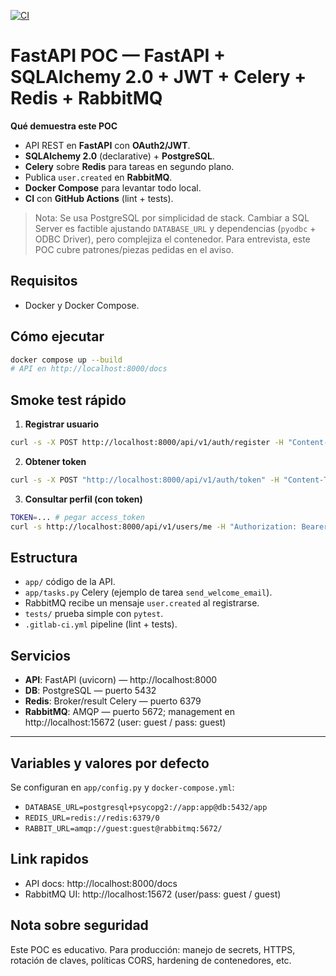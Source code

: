 [![CI](https://github.com/mvecchiett/fastapi-sqlalchemy-celery-rabbitmq-poc-/actions/workflows/ci.yml/badge.svg)](https://github.com/mvecchiett/fastapi-sqlalchemy-celery-rabbitmq-poc-/actions/workflows/ci.yml)

# FastAPI POC — FastAPI + SQLAlchemy 2.0 + JWT + Celery + Redis + RabbitMQ

**Qué demuestra este POC**
- API REST en **FastAPI** con **OAuth2/JWT**.
- **SQLAlchemy 2.0** (declarative) + **PostgreSQL**.
- **Celery** sobre **Redis** para tareas en segundo plano.
- Publica `user.created` en **RabbitMQ**.
- **Docker Compose** para levantar todo local.
- **CI** con **GitHub Actions** (lint + tests).

> Nota: Se usa PostgreSQL por simplicidad de stack. Cambiar a SQL Server es factible ajustando `DATABASE_URL` y dependencias (`pyodbc` + ODBC Driver), pero complejiza el contenedor. Para entrevista, este POC cubre patrones/piezas pedidas en el aviso.

## Requisitos
- Docker y Docker Compose.

## Cómo ejecutar
```bash
docker compose up --build
# API en http://localhost:8000/docs
```

## Smoke test rápido
1) **Registrar usuario**
```bash
curl -s -X POST http://localhost:8000/api/v1/auth/register -H "Content-Type: application/json" -d '{"email":"demo@example.com","password":"Secret123!"}'
```
2) **Obtener token**
```bash
curl -s -X POST "http://localhost:8000/api/v1/auth/token" -H "Content-Type: application/x-www-form-urlencoded" -d "username=demo@example.com&password=Secret123!"
```
3) **Consultar perfil (con token)**
```bash
TOKEN=... # pegar access_token
curl -s http://localhost:8000/api/v1/users/me -H "Authorization: Bearer $TOKEN"
```

## Estructura
- `app/` código de la API.
- `app/tasks.py` Celery (ejemplo de tarea `send_welcome_email`).
- RabbitMQ recibe un mensaje `user.created` al registrarse.
- `tests/` prueba simple con `pytest`.
- `.gitlab-ci.yml` pipeline (lint + tests).

## Servicios
- **API**: FastAPI (uvicorn) — http://localhost:8000
- **DB**: PostgreSQL — puerto 5432
- **Redis**: Broker/result Celery — puerto 6379
- **RabbitMQ**: AMQP — puerto 5672; management en http://localhost:15672 (user: guest / pass: guest)

---

## Variables y valores por defecto
Se configuran en `app/config.py` y `docker-compose.yml`:
- `DATABASE_URL=postgresql+psycopg2://app:app@db:5432/app`
- `REDIS_URL=redis://redis:6379/0`
- `RABBIT_URL=amqp://guest:guest@rabbitmq:5672/`

## Link rapidos
- API docs: http://localhost:8000/docs
- RabbitMQ UI: http://localhost:15672 (user/pass: guest / guest)


## Nota sobre seguridad
Este POC es educativo. Para producción: manejo de secrets, HTTPS, rotación de claves, políticas CORS, hardening de contenedores, etc.


